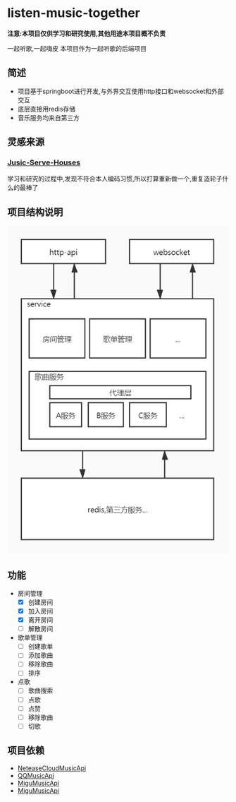 # listen-music-together
**注意:本项目仅供学习和研究使用,其他用途本项目概不负责**

一起听歌,一起嗨皮
本项目作为一起听歌的后端项目
## 简述
* 项目基于springboot进行开发,与外界交互使用http接口和websocket和外部交互
* 底层直接用redis存储
* 音乐服务均来自第三方
## 灵感来源
### [Jusic-Serve-Houses](https://github.com/JumpAlang/Jusic-Serve-Houses)
学习和研究的过程中,发现不符合本人编码习惯,所以打算重新做一个,重复造轮子什么的最棒了

## 项目结构说明

![](./doc/项目层次.jpg)

## 功能
* 房间管理
    * [x] 创建房间
    * [x] 加入房间
    * [x] 离开房间
    * [ ] 解散房间
* 歌单管理
    * [ ] 创建歌单
    * [ ] 添加歌曲
    * [ ] 移除歌曲
    * [ ] 排序
* 点歌
    * [ ] 歌曲搜索
    * [ ] 点歌
    * [ ] 点赞
    * [ ] 移除歌曲
    * [ ] 切歌
 
## 项目依赖
* [NeteaseCloudMusicApi](https://github.com/Binaryify/NeteaseCloudMusicApi)
* [QQMusicApi](https://github.com/jsososo/QQMusicApi)
* [MiguMusicApi](https://github.com/JumpAlang/MiguMusicApi)
* [MiguMusicApi](https://github.com/jsososo/MiguMusicApi)



